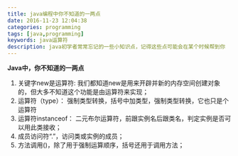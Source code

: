 ```yaml
---
title: java编程中你不知道的一两点
date: 2016-11-23 12:04:38
categories: programming
tags: [java,programming]
keywords: java运算符
description: java初学者常常忘记的一些小知识点，记得这些点可能会在某个时候帮到你
---
```

**Java中，你不知道的一两点**

1. 关键字new是运算符: 我们都知道new是用来开辟并新的内存空间创建对象的，但大多不知道这个功能是由运算符来实现；
1. 运算符（type）： 强制类型转换，括号中加类型，强制类型转换，它也只是个运算符
2. 运算符instanceof： 二元布尔运算符，前跟实例名后跟类名，判定实例是否可以用此类接收；
3. 成员访问符“.”，访问类或实例的成员；
4. 方法调用()，除了用于强制运算顺序，括号还用于调用方法；
